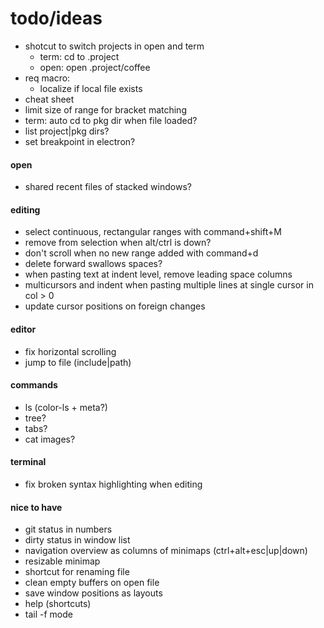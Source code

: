# todo/ideas

- shotcut to switch projects in open and term
    - term: cd to .project
    - open: open .project/coffee
- req macro: 
    - localize if local file exists
- cheat sheet
- limit size of range for bracket matching 
- term: auto cd to pkg dir when file loaded?
- list project|pkg dirs?
- set breakpoint in electron?

#### open
- shared recent files of stacked windows?

#### editing
- select continuous, rectangular ranges with command+shift+M 
- remove from selection when alt/ctrl is down?
- don't scroll when no new range added with command+d
- delete forward swallows spaces?
- when pasting text at indent level, remove leading space columns
- multicursors and indent when pasting multiple lines at single cursor in col > 0
- update cursor positions on foreign changes

#### editor
- fix horizontal scrolling
- jump to file (include|path)

#### commands
- ls (color-ls + meta?)
- tree?
- tabs?
- cat images?

#### terminal
- fix broken syntax highlighting when editing

#### nice to have
- git status in numbers
- dirty status in window list
- navigation overview as columns of minimaps (ctrl+alt+esc|up|down)
- resizable minimap
- shortcut for renaming file
- clean empty buffers on open file
- save window positions as layouts
- help (shortcuts)
- tail -f mode
    